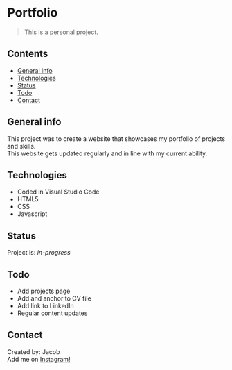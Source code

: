 # Portfolio
> This is a personal project.

## Contents
* [General info](#general-info)
* [Technologies](#technologies)
* [Status](#status)
* [Todo](#todo)
* [Contact](#contact)

## General info
This project was to create a website that showcases my 
portfolio of projects and skills. </br>
This website gets updated regularly and in line with my current ability.

## Technologies
* Coded in Visual Studio Code
* HTML5
* CSS
* Javascript

## Status
Project is: _in-progress_

## Todo
* Add projects page
* Add and anchor to CV file
* Add link to LinkedIn
* Regular content updates

## Contact
Created by: Jacob  <br/>
Add me on [Instagram!](https://www.instagram.com/jacobtinston_04/)  <br/>